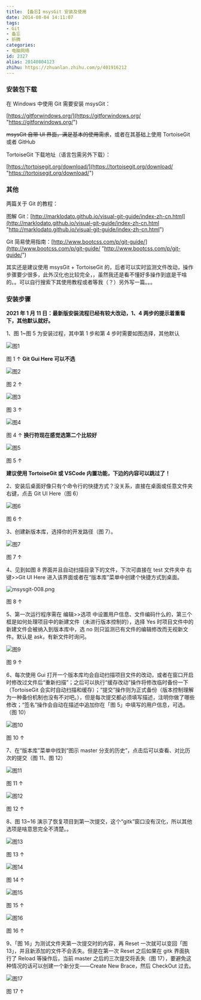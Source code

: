 ```yaml
---
title: 【备忘】msysGit 安装及使用
date: 2014-08-04 14:11:07
tags:
- Git
- 备忘
- 折腾
categories:
- 电脑网络
id: 2327
alias: 20140804123
zhihu: https://zhuanlan.zhihu.com/p/401916212
---
```


### 安装包下载

在 Windows 中使用 Git 需要安装 msysGit：

[https://gitforwindows.org/](https://gitforwindows.org/ "https://gitforwindows.org/")

~~msysGit 自带 UI 界面，满足基本的使用需求~~，或者在其基础上使用 TortoiseGit 或者 GitHub

<!--more-->

TortoiseGit 下载地址（语言包需另外下载）：

[https://tortoisegit.org/download/](https://tortoisegit.org/download/ "https://tortoisegit.org/download/")

### 其他

两篇关于 Git 的教程：

图解 Git：[http://marklodato.github.io/visual-git-guide/index-zh-cn.html](http://marklodato.github.io/visual-git-guide/index-zh-cn.html "http://marklodato.github.io/visual-git-guide/index-zh-cn.html")

Git 简易使用指南：[http://www.bootcss.com/p/git-guide/](http://www.bootcss.com/p/git-guide/ "http://www.bootcss.com/p/git-guide/")

其实还是建议使用 msysGit + TortoiseGit 的，后者可以实时监测文件改动，操作步骤要少很多，此外汉化也比较完全，，虽然我还是看不懂好多操作到底是干啥的。。可以自行搜索下其使用教程或者等我（？）另外写一篇。。。

### 安装步骤

**2021 年 1 月 11 日：最新版安装流程已经有较大改动，1、4 两步的提示着重看下，其他默认就好。**

1、图 1~图 5 为安装过程，其中第 1 步和第 4 步时需要如图选择，其他默认

![图1](https://www.wdssmq.com/zb_users/upload/2014/8/2014080553653705.png "msysgit-001.png")

图 1 ↑ **Git Gui Here 可以不选**

![图2](https://www.wdssmq.com/zb_users/upload/2014/8/2014080553655129.png "msysgit-002.png")

图 2 ↑

![图3](https://www.wdssmq.com/zb_users/upload/2014/8/2014080553656753.png "msysgit-003.png")

图 3 ↑

![图4](https://www.wdssmq.com/zb_users/upload/2014/8/2014080553658033.png "msysgit-004.png")

图 4 ↑ **换行符现在感觉选第二个比较好**

![图5](https://www.wdssmq.com/zb_users/upload/2014/8/2014080553659565.png "msysgit-005.png")

图 5 ↑

**建议使用 TortoiseGit 或 VSCode 内置功能，下边的内容可以跳过了！**

2、安装后桌面好像只有个命令行的快捷方式？没关系，直接在桌面或任意文件夹右键，点击 Git UI Here（图 6）

![图6](https://www.wdssmq.com/zb_users/upload/2014/8/2014080553660453.png "msysgit-006.png")

图 6 ↑

3、创建新版本库，选择你的开发路径（图 7）。

![图7](https://www.wdssmq.com/zb_users/upload/2014/8/2014080553661361.png "msysgit-007.png")

图 7 ↑

4、见到如图 8 界面并且自动扫描目录下的文件，下次可直接在 test 文件夹中 右键>>Git UI Here 进入该界面或者在“版本库”菜单中创建个快捷方式到桌面。

![](https://www.wdssmq.com/zb_users/upload/2014/8/2014080553662813.png "msysgit-008.png")

图 8 ↑

5、第一次运行程序需在 编辑>>选项 中设置用户信息、文件编码什么的，第三个框是如何处理项目中的新建文件（未进行版本控制的），选择 Yes 时项目文件中的新建文件会被纳入到版本库中，选 no 则只监测已有文件的编辑修改而无视新文件。默认是 ask，有新文件时询问。

![图9](https://www.wdssmq.com/zb_users/upload/2014/8/2014080553664861.png "msysgit-009.png")

图 9 ↑

6、每次使用 Gui 打开一个版本库均会自动扫描项目文件的改动，或者在窗口开启时修改过文件后“重新扫描”；之后可以执行“缓存改动”操作将修改临时备份一下（TortoiseGit 会实时自动扫描和缓存）；“提交”操作则为正式备份（版本控制理解为一种备份机制也没有不对吧。），但是每次提交都必须填写描述，注明你做了哪些修改；“签名”操作会自动在描述中追加你在「图 5」中填写的用户信息，可选。（图 10）

![图10](https://www.wdssmq.com/zb_users/upload/2014/8/2014080553666081.png "msysgit-010.png")

图 10 ↑

7、在“版本库”菜单中找到“图示 master 分支的历史”，点击后可以查看、对比历次的提交（图 11、图 12）

![图11](https://www.wdssmq.com/zb_users/upload/2014/8/2014080553668157.png "msysgit-011.png")

图 11 ↑

![图12](https://www.wdssmq.com/zb_users/upload/2014/8/2014080553671349.png "msysgit-012.png")

图 12 ↑

8、图 13~16 演示了恢复项目到第一次提交，这个“gitk”窗口没有汉化，所以其他选项是啥意思完全不清楚。。

![图13](https://www.wdssmq.com/zb_users/upload/2014/8/2014080553673785.png "msysgit-013.png")

图 13 ↑

![图14](https://www.wdssmq.com/zb_users/upload/2014/8/2014080553676209.png "msysgit-014.png")

图 14 ↑

![图15](https://www.wdssmq.com/zb_users/upload/2014/8/2014080553679653.png "msysgit-015.png")

图 15 ↑

![图16](https://www.wdssmq.com/zb_users/upload/2014/8/2014080553681153.png "msysgit-016.png")

图 16 ↑

9、「图 16」为测试文件夹第一次提交时的内容，再 Reset 一次就可以变回「图 13」，并且新添加的文件不会丢失。但是在第一次 Reset 之后如果在 gitk 界面执行了 Reload 等操作后，当前 master 之后的三次提交将丢失（图 17），要避免这种情况的话可以创建一个新分支——Create New Brace，然后 CheckOut 过去。

![图17](https://www.wdssmq.com/zb_users/upload/2014/8/2014080562848421.png "msysgit-017.png")

图 17 ↑

<!-- 2327 -->
